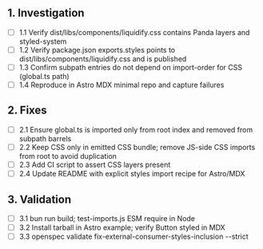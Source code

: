 ## 1. Investigation
- [ ] 1.1 Verify dist/libs/components/liquidify.css contains Panda layers and styled-system
- [ ] 1.2 Verify package.json exports.styles points to dist/libs/components/liquidify.css and is published
- [ ] 1.3 Confirm subpath entries do not depend on import-order for CSS (global.ts path)
- [ ] 1.4 Reproduce in Astro MDX minimal repo and capture failures

## 2. Fixes
- [ ] 2.1 Ensure global.ts is imported only from root index and removed from subpath barrels
- [ ] 2.2 Keep CSS only in emitted CSS bundle; remove JS-side CSS imports from root to avoid duplication
- [ ] 2.3 Add CI script to assert CSS layers present
- [ ] 2.4 Update README with explicit styles import recipe for Astro/MDX

## 3. Validation
- [ ] 3.1 bun run build; test-imports.js ESM require in Node
- [ ] 3.2 Install tarball in Astro example; verify Button styled in MDX
- [ ] 3.3 openspec validate fix-external-consumer-styles-inclusion --strict
